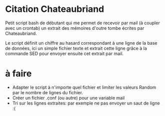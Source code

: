 Citation Chateaubriand
===========

Petit script bash de débutant qui me permet de recevoir par mail (à coupler avec un crontab) un extrait des mémoires d'outre tombe écrites par Chateaubriand.

Le script définit un chiffre au hasard correspondant à une ligne de la base de données, ici un simple fichier texte et extrait cette ligne grâce à la commande SED pour envoyer ensuite cet extrait par mail.

à faire
===============

- Adapter le script à n'importe quel fichier et limiter les valeurs Random par le nombre de lignes du fichier.
- Créer un fichier .conf (ou autre) pour une variable mail
- Tri sur les lignes extraites: par exemple ne pas envoyer un saut de ligne :(